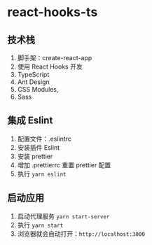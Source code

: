 # react-hooks-ts

## 技术栈

1. 脚手架：create-react-app
2. 使用 React Hooks 开发
3. TypeScript
4. Ant Design
5. CSS Modules,
6. Sass

## 集成 Eslint

1. 配置文件：.eslintrc
2. 安装插件 Eslint
3. 安装 prettier
4. 增加 .prettierrc 重置 prettier 配置
5. 执行 `yarn eslint`

## 启动应用

1. 启动代理服务 `yarn start-server`
2. 执行 `yarn start`
3. 浏览器就会自动打开：`http://localhost:3000`
